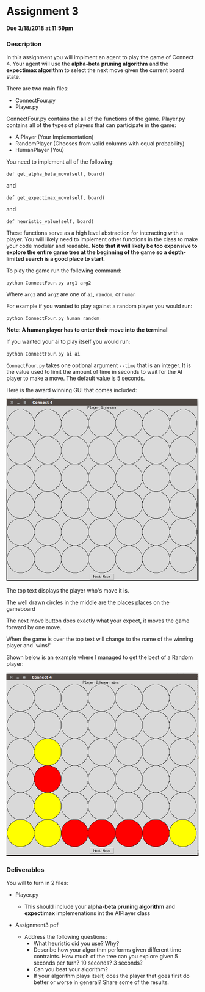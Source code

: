 # Assignment 3

**Due 3/18/2018 at 11:59pm**

### Description

In this assignment you will implment an agent to play the game of Connect 4.
Your agent will use the **alpha-beta pruning algorithm**
and the **expectimax algorithm** to select the
next move given the current board state.

There are two main files:
- ConnectFour.py
- Player.py

ConnectFour.py contains the all of the functions of the game.
Player.py contains all of the types of players that can participate in the
game:
- AIPlayer (Your Implementation)
- RandomPlayer (Chooses from valid columns with equal probability)
- HumanPlayer (You)

You need to implement **all** of the following:

`def get_alpha_beta_move(self, board)`

and

`def get_expectimax_move(self, board)`

and

`def heuristic_value(self, board)`

These functions serve as a high level abstraction for interacting with a player.
You will likely need to implement other functions in the class to make your code
modular and readable. **Note that it will likely be too expensive to explore the
entire game tree at the beginning of the game so a depth-limited search is a
good place to start**.

To play the game run the following command:

`python ConnectFour.py arg1 arg2`

Where `arg1` and `arg2` are one of `ai`, `random`, or `human`

For example if you wanted to play against a random player you would run:

`python ConnectFour.py human random`

**Note: A human player has to enter their move into the terminal**

If you wanted your ai to play itself you would run:

`python ConnectFour.py ai ai`

`ConnectFour.py` takes one optional argument `--time` that is an integer. It is
the value used to limit the amount of time in seconds to wait for the AI player
to make a move. The default value is 5 seconds.

Here is the award winning GUI that comes included:

![game](game.png)

The top text displays the player who's move it is.

The well drawn circles in the middle are the places places on the gameboard

The next move button does exactly what your expect, it moves the game forward
by one move.

When the game is over the top text will change to the name of the winning player
and 'wins!'

Shown below is an example where I managed to get the best of a Random player:

![game-over](game-over.png)

### Deliverables

You will to turn in 2 files:

- Player.py
  - This should include your **alpha-beta pruning algorithm**
  and **expectimax** implemenations int the AIPlayer
  class

- Assignment3.pdf
  - Address the following questions:
    - What heuristic did you use? Why?
    - Describe how your algorithm performs given different time contraints.
    How much of the tree can you explore given 5 seconds per turn? 10 seconds?
    3 seconds?
    - Can you beat your algorithm?
    - If your algorithm plays itself, does the player that goes first do better
    or worse in general? Share some of the results.



